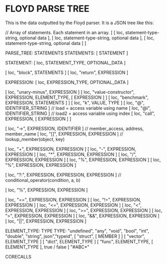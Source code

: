 #  FLOYD PARSE TREE

This is the data outputted by the Floyd parser. It is a JSON tree like this:

//	Array of statements. Each statement in an array.
[
	[ loc, statement-type-string, optional data ],
	[ loc, statement-type-string, optional data ],
	[ loc, statement-type-string, optional data ]
]


PARSE_TREE:		STATEMENTS
STATEMENTS:	[ STATEMENT ]

STATEMENT:		[ loc, STATEMENT_TYPE, OPTIONAL_DATA ]


[ loc, "block", STATEMENTS ]
[ loc, "return", EXPRESSION ]


EXPRESSION:	[ loc, EXPRESSION_TYPE, OPTIONAL_DATA ]

[ loc, "unary-minus", EXPRESSION ]
[ loc, "value-constructor", EXPRESSION, ELEMENT_TYPE, [ EXPRESSION ] ]
[ loc, "benchmark", EXPRESSION, STATEMENTS ] ]
[ loc, "k", VALUE, TYPE ]
[ loc, "@", IDENTIFIER_STRING ]			//	load = access variable using name
[ loc, "@i", IDENTIFIER_STRING ]			//	load2 = access variable using index
[ loc, "call", EXPRESSION, [ EXPRESSION ] ]


[ loc, "->", EXPRESSION, IDENTIFIER ]	//	member_access, address, member_name
[ loc, "[]", EXPRESSION, EXPRESSION ] 	//	lookup_member(object, key)

[ loc, "+", EXPRESSION, EXPRESSION ]
[ loc, "-", EXPRESSION, EXPRESSION ]
[ loc, "*", EXPRESSION, EXPRESSION ]
[ loc, "/", EXPRESSION, EXPRESSION ]
[ loc, "%", EXPRESSION, EXPRESSION ]
[ loc, "%", EXPRESSION, EXPRESSION ]

[ loc, "?:", EXPRESSION, EXPRESSION, EXPRESSION ]	//	conditional_operator(condition, a, b)

[ loc, "%", EXPRESSION, EXPRESSION ]

[ loc, "==", EXPRESSION, EXPRESSION ]
[ loc, "!=", EXPRESSION, EXPRESSION ]
[ loc, "<=", EXPRESSION, EXPRESSION ]
[ loc, "<", EXPRESSION, EXPRESSION ]
[ loc, ">=", EXPRESSION, EXPRESSION ]
[ loc, ">", EXPRESSION, EXPRESSION ]
[ loc, "&&", EXPRESSION, EXPRESSION ]
[ loc, "||", EXPRESSION, EXPRESSION ]


ELEMENT_TYPE: TYPE
TYPE:
	"undefined",
	"any",
	"void",
	"bool", "int", "double", "string", json","typeid",
	[ "struct", [ MEMBER ] ]
	[ "vector", ELEMENT_TYPE ]
	[ "dict", ELEMENT_TYPE ]
	[ "func", ELEMENT_TYPE, [ ELEMENT_TYPE ], true / false ]
	"#ABC*"


CORECALLS

